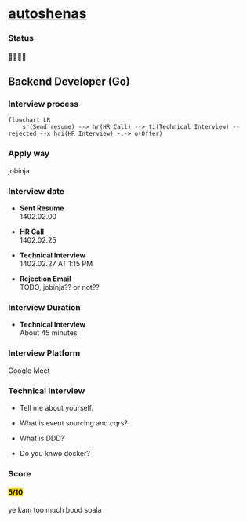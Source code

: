 # [autoshenas](https://autoshenas.ir)

### Status
#### 📜📞🔧❌
## Backend Developer (Go)
### Interview process
```mermaid
flowchart LR
    sr(Send resume) --> hr(HR Call) --> ti(Technical Interview) -- rejected --x hri(HR Interview) -.-> o(Offer)
```

### Apply way
jobinja

### Interview date
- **Sent Resume** <br /> 1402.02.00

- **HR Call**<br /> 1402.02.25

- **Technical Interview** <br> 1402.02.27 AT 1:15 PM

- **Rejection Email** <br /> TODO, jobinja?? or not??

### Interview Duration
- **Technical Interview** <br> About 45 minutes

### Interview Platform
Google Meet

### Technical Interview

- Tell me about yourself.

- What is event sourcing and cqrs?

- What is DDD?

- Do you knwo docker?


### Score
<h4><mark style="background-color:#ffd700">5/10</mark></h4>

ye kam too much bood soala
